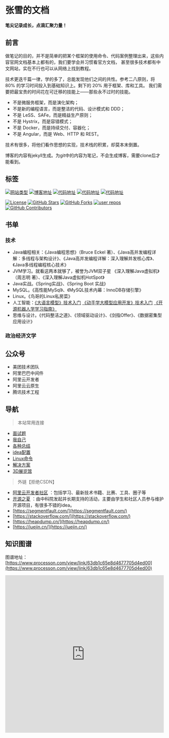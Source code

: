 # 张雪的文档

**笔尖记录成长，点滴汇聚力量！**

## 前言

做笔记的目的，并不是简单的把某个框架的使用命令、代码案例整理出来，这些内容官网文档基本上都有的，我们要学会并习惯看官方文档，
甚至很多技术都有中文网站，实在不行也可以从网络上找到教程。

技术更迭千篇一律，学的多了，总能发现他们之间的共性。参考二八原则，将 80% 的学习时间投入到基础知识上。剩下的 20% 用于框架、库和工具。
我们需要把最宝贵的时间花在可迁移的技能上——那些永不过时的技能。
- 不是微服务框架，而是演化架构；
- 不是新的编程语言，而是整洁的代码、设计模式和 DDD；
- 不是 LeSS、SAFe，而是精益生产原则；
- 不是 Hystrix，而是容错模式；
- 不是 Docker，而是持续交付、容器化；
- 不是 Angular，而是 Web、HTTP 和 REST。

技术有很多，将他们看作思想的实现，技术栈的积累，却莫本末倒置。

博客的内容有jekyll生成。为git中的内容为笔记，不会生成博客，需要clone后才能看到。

## 标签

[![网站类型](https://img.shields.io/badge/类型-技术文档-green?logo=apache-maven&logoColor=white)]()
[![博客地址](https://img.shields.io/badge/博客地址-luckSnow1989-blue?branch=master&logo=github&logoColor=white)](https://github.com/luckSnow1989/luckSnow1989.github.io)
[![代码地址](https://img.shields.io/badge/Java基础Git地址-knowledge-blue?branch=master&logo=gitee&logoColor=white)](https://gitee.com/luckSnow/knowledge)
[![代码地址](https://img.shields.io/badge/框架案例Git地址-SpringBootExample-blue?branch=master&logo=gitee&logoColor=white)](https://gitee.com/luckSnow/spring-boot-example)
[![代码地址](https://img.shields.io/badge/Python基础Git地址-knowledgePython-blue?branch=master&logo=gitee&logoColor=white)](https://gitee.com/luckSnow/knowledge-python.git)

[![License](https://img.shields.io/github/license/alibaba/fastjson2?color=4D7A97&logo=apache)](https://www.apache.org/licenses/LICENSE-2.0.html)
[![GitHub Stars](https://img.shields.io/github/stars/luckSnow1989/luckSnow1989.github.io)](https://github.com/luckSnow1989/luckSnow1989.github.io/stargazers)
[![GitHub Forks](https://img.shields.io/github/forks/luckSnow1989/luckSnow1989.github.io)](https://github.com/luckSnow1989/luckSnow1989.github.io/fork)
[![user repos](https://badgen.net/github/dependents-repo/luckSnow1989/luckSnow1989.github.io?label=user%20repos)](https://github.com/luckSnow1989/luckSnow1989.github.io/network/dependents)
[![GitHub Contributors](https://img.shields.io/github/contributors/luckSnow1989/luckSnow1989.github.io)](https://github.com/alibaba/fastjson2/graphs/contributors)

## 书单

### 技术

- Java编程相关：《Java编程思想》（Bruce Eckel 著）、《Java高并发编程详解：多线程与架构设计》、《Java高并发编程详解：深入理解并发核心库》、《Java多线程编程核心技术》
- JVM学习。就看这两本就够了，被誉为JVM双子星 《深入理解Java虚拟机》（周志明 著）、《深入理解Java虚拟机HotSpot》
- Java实战。《Spring实战》、《Spring Boot 实战》
- MySQL。《高性能MySql》、《MySQL技术内幕：InnoDB存储引擎》
- Linux。《鸟哥的Linux私房菜》
- 人工智能：[《大语言模型》技术入门](https://github.com/LLMBook-zh/LLMBook-zh.github.io)
   [《动手学大模型应用开发》技术入门](https://github.com/datawhalechina/llm-universe)
   [《开源机器人学学习指南》](https://github.com/qqfly/how-to-learn-robotics)
- 思维与设计。《代码整洁之道》、《领域驱动设计》、《剑指Offer》、《数据密集型应用设计》

### 政治经济文学

## 公众号

- 美团技术团队
- 阿里巴巴中间件
- 阿里云开发者
- 阿里云云原生
- 腾讯技术工程

## 导航

> 本站常用连接
- [面试题](https://docs.qq.com/doc/DQldwQkRZeVZiUVVU)
- [我自己](/article/99.自己/1.生活)
- [各种总结](/article/99.自己/2.各种总结.md)
- [idea配置](/article/11.辅助开发/IDE/idea)
- [Linux命令](/article/16.Linux/2.Linux命令)
- [解决方案](/article/12.架构/解决方案)
- [3D展览馆](/assets/gallery/)

> 外链【拒绝CSDN】
- [阿里云开发者社区](https://developer.aliyun.com/) ：包括学习、最新技术书籍、比赛、工具、圈子等
- [开源之夏](https://summer-ospp.ac.cn/) ：由中科院发起并长期支持的活动，主要由学生和社区人员参与维护开源项目，有很多不错的idea。
- [https://segmentfault.com/](https://segmentfault.com/)
- [https://stackoverflow.com/](https://stackoverflow.com/)
- [https://heapdump.cn/](https://heapdump.cn/)
- [https://juejin.cn/](https://juejin.cn/)


## 知识图谱

图谱地址： [https://www.processon.com/view/link/63db1c65e8d4677705d4ed00](https://www.processon.com/view/link/63db1c65e8d4677705d4ed00)

<iframe id="embed_dom" name="embed_dom" frameborder="0" 
    style="width:100%; height:500px;" src="https://www.processon.com/embed/60fe64900791294ae0a1cfa7">
</iframe>